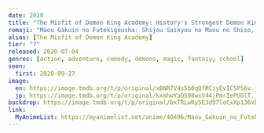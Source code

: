 ```yaml
---
date: 2020
title: "The Misfit of Demon King Academy: History's Strongest Demon King Reincarnates and Goes to School with His Descendants"
romaji: "Maou Gakuin no Futekigousha: Shijou Saikyou no Maou no Shiso, Tensei shite Shison-tachi no Gakkou e"
alias: [The Misfit of Demon King Academy]
tier: "?"
released: 2020-07-04
genres: [action, adventure, comedy, demons, magic, fantasy, school]
seen:
  first: 2020-09-27
image:
  en: https://image.tmdb.org/t/p/original/xBNR7V4s5b0qQfRCiyEvIC5PS6v.jpg
  jp: https://image.tmdb.org/t/p/original/kxmhwYaQS98wxV44jPmrIePUGlT.jpg
backdrop: https://image.tmdb.org/t/p/original/bxTRLwRy5E3d97loCxXp136vDDu.jpg
link:
  MyAnimeList: https://myanimelist.net/anime/40496/Maou_Gakuin_no_Futekigousha__Shijou_Saikyou_no_Maou_no_Shiso_Tensei_shite_Shison-tachi_no_Gakkou_e
---
```

